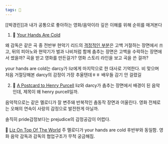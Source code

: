 ```yaml
---
tags: 🐙
---
```


[[박경린]]과 내가 공통으로 좋아하는 영화/음악이라 깊은 이해를 위해 순위를 매겨본다
 
1. 🐙 [Your Hands Are Cold](https://www.youtube.com/watch?v=X6bB0IjFSqM&list=OLAK5uy_m73JmqkHKmPlWoH45I1t0RHiVbjf7HN1c&index=15&ab_channel=Jean-YvesThibaudet-Topic)

왜 감독은 같은 곡 중 전반부 현악기 리드의 [격정적인 부분](https://youtu.be/X6bB0IjFSqM?si=PMwrknYibDXEZ0Nb&t=41)은 고백 거절하는 장면에서 쓰고, 뒤의 피아노와 현악기가 벌과 나비처럼 함께 춤추는 장면은 고백을 수락하는 장면에서 썼을까? 곡을 받고 영화를 만든걸가? 영화 스토리 라인을 보고 곡을 쓴 걸까? 

your hands are cold는 darcy가 liz에게 마지막으로 한 대사로 기억한다. 비 맞으며 처음 거절당해본 darcy의 감정이 가장 추울텐데ㅎㅎ 배우들 감기 안 걸렸길

 2. 🐢 [A Postcard to Henry Purcell](https://www.youtube.com/watch?v=gYuk_Moy_4A&list=OLAK5uy_m73JmqkHKmPlWoH45I1t0RHiVbjf7HN1c&index=8&ab_channel=Jean-YvesThibaudet-Topic)
 liz와 darcy가 춤추는 장면에서 배경이 된 음악인데, 제목이 왜 henry purcell일까.

음악적으로는 같은 멜로디가 잘 변주돼 반복적인 춤동작 장면과 어울린다. 영화 전체로는 오해의 연속이 사랑의 감정으로 발전한게 아닐까.

솔직히 pride감정보다는 prejudice의 감정공감이 어렵다.

🐅 [Liz On Top Of The World](https://www.youtube.com/watch?v=SjLiiEC7ozg&list=OLAK5uy_m73JmqkHKmPlWoH45I1t0RHiVbjf7HN1c&index=9&ab_channel=Jean-YvesThibaudet-Topic)
주 멜로디가 your hands are cold 후반부와 동일함. 영화 음악 감독과 감독의 협업구조가 무척 궁금해짐.
